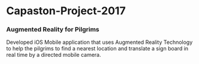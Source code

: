 # Capaston-Project-2017
### Augmented Reality for Pilgrims
Developed iOS Mobile application that uses Augmented Reality Technology to help the pilgrims to find a nearest location and translate a sign board in real time by a directed mobile camera. 
